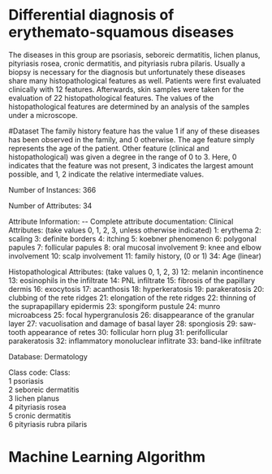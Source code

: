 # Differential diagnosis of erythemato-squamous diseases
The diseases in this group are psoriasis, seboreic dermatitis, lichen planus, pityriasis rosea, cronic dermatitis, and pityriasis rubra pilaris. Usually a biopsy is necessary for the diagnosis but unfortunately these diseases share many histopathological features as well. Patients were first evaluated clinically with 12 features. Afterwards, skin samples were taken for the evaluation of 22 histopathological features. The values of the histopathological features are determined by an analysis of the samples under a microscope.

#Dataset
The family history feature has the value 1 if any of these diseases has been observed in the family, and 0 otherwise. 
The age feature simply represents the age of the patient.
Other feature (clinical and histopathological) was given a degree in the range of 0 to 3. Here, 0 indicates that the feature was not present, 3 indicates the largest amount possible, and 1, 2 indicate the relative intermediate values.

Number of Instances: 366

Number of Attributes: 34

Attribute Information: -- Complete attribute documentation: Clinical Attributes: (take values 0, 1, 2, 3, unless otherwise indicated) 1: erythema 2: scaling 3: definite borders 4: itching 5: koebner phenomenon 6: polygonal papules 7: follicular papules 8: oral mucosal involvement 9: knee and elbow involvement 10: scalp involvement 11: family history, (0 or 1) 34: Age (linear)

Histopathological Attributes: (take values 0, 1, 2, 3) 12: melanin incontinence 13: eosinophils in the infiltrate 14: PNL infiltrate 15: fibrosis of the papillary dermis 16: exocytosis 17: acanthosis 18: hyperkeratosis 19: parakeratosis 20: clubbing of the rete ridges 21: elongation of the rete ridges 22: thinning of the suprapapillary epidermis 23: spongiform pustule 24: munro microabcess 25: focal hypergranulosis 26: disappearance of the granular layer 27: vacuolisation and damage of basal layer 28: spongiosis 29: saw-tooth appearance of retes 30: follicular horn plug 31: perifollicular parakeratosis 32: inflammatory monoluclear inflitrate 33: band-like infiltrate

Database:  Dermatology

Class code:   Class:                  
1             psoriasis                
2             seboreic dermatitis             
3             lichen planus                   
4             pityriasis rosea                
5             cronic dermatitis                   
6             pityriasis rubra pilaris   

# Machine Learning Algorithm

